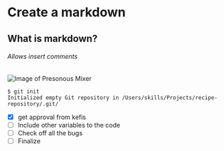# Create a markdown
## What is markdown?
###### Allows insert comments
![Image of Presonous Mixer](https://www.fmicassets.com/Damroot/ZoomJpg/10013/2779200404_pre_aud_frt_1_nr.jpg)

```
$ git init 
Initialized empty Git repository in /Users/skills/Projects/recipe-repository/.git/
```
- [x] get approval from kefis
- [ ] Include other variables to the code
- [ ] Check off all the bugs 
- [ ] Finalize
